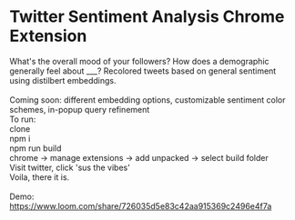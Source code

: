 # Twitter Sentiment Analysis Chrome Extension

What's the overall mood of your followers? How does a demographic generally feel about ___? Recolored tweets based on general sentiment using distilbert embeddings. <br />
<br />
Coming soon: different embedding options, customizable sentiment color schemes, in-popup query refinement 
 <br />
To run: <br />
clone <br />
npm i <br />
npm run build <br />
chrome -> manage extensions -> add unpacked -> select build folder <br />
Visit twitter, click 'sus the vibes' <br />
Voila, there it is.<br />
<br />
Demo: https://www.loom.com/share/726035d5e83c42aa915369c2496e4f7a
